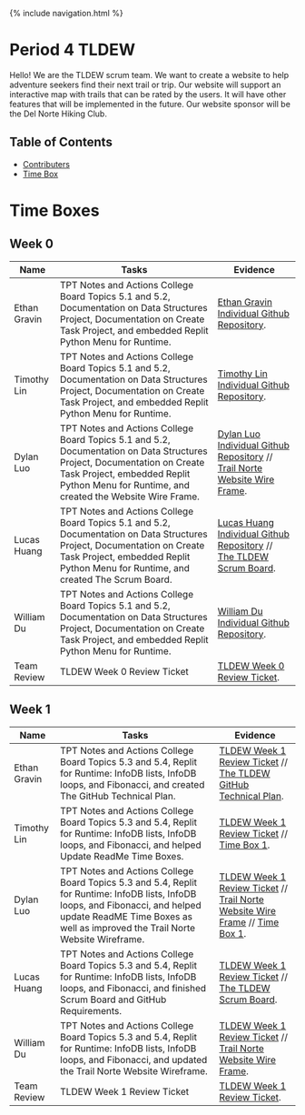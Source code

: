 {% include navigation.html %}


# Period 4 TLDEW

Hello! We are the TLDEW scrum team. We want to create a website to help adventure seekers find their next trail or trip. Our website will support an interactive map with trails that can be rated by the users. It will have other features that will be implemented in the future. Our website sponsor will be the Del Norte Hiking Club.

## Table of Contents
- [Contributers](https://github.com/Ethan-Gravin25/TLDEW/blob/main/README.md#contributers)
- [Time Box](https://github.com/Ethan-Gravin25/TLDEW/blob/main/README.md#time-box)

# Time Boxes #

## Week 0 ##

| Name | Tasks | Evidence | 
| ------- | ----------- | -------- |
| Ethan Gravin | TPT Notes and Actions College Board Topics 5.1 and 5.2, Documentation on Data Structures Project, Documentation on Create Task Project, and embedded Replit Python Menu for Runtime. | [Ethan Gravin Individual Github Repository](https://ethan-gravin25.github.io/TLDEWEthanG/). |
| Timothy Lin | TPT Notes and Actions College Board Topics 5.1 and 5.2, Documentation on Data Structures Project, Documentation on Create Task Project, and embedded Replit Python Menu for Runtime. | [Timothy Lin Individual Github Repository](https://timl1n.github.io/TimTestTime/). | 
| Dylan Luo | TPT Notes and Actions College Board Topics 5.1 and 5.2, Documentation on Data Structures Project, Documentation on Create Task Project, embedded Replit Python Menu for Runtime, and created the Website Wire Frame. | [Dylan Luo Individual Github Repository](https://dylanluo05.github.io/TLDEW-DylanLuo/) // [Trail Norte Website Wire Frame](https://www.canva.com/design/DAE6hI67WXI/9DDU-Zv4I_7ZuRQ1SzE6xA/edit). |
| Lucas Huang | TPT Notes and Actions College Board Topics 5.1 and 5.2, Documentation on Data Structures Project, Documentation on Create Task Project, embedded Replit Python Menu for Runtime, and created The Scrum Board. | [Lucas Huang Individual Github Repository](https://lucashuang248.github.io/Lumoo/) // [The TLDEW Scrum Board](https://github.com/Ethan-Gravin25/TLDEW/projects/1). |
| William Du | TPT Notes and Actions College Board Topics 5.1 and 5.2, Documentation on Data Structures Project, Documentation on Create Task Project, and embedded Replit Python Menu for Runtime. | [William Du Individual Github Repository](https://williamdu22.github.io/WilliamDuRepository/). | 
| Team Review | TLDEW Week 0 Review Ticket | [TLDEW Week 0 Review Ticket](https://github.com/Ethan-Gravin25/TLDEW/issues/1). |

## Week 1 ##

| Name | Tasks | Evidence | 
| ------- | ----------- | -------- |
| Ethan Gravin | TPT Notes and Actions College Board Topics 5.3 and 5.4, Replit for Runtime: InfoDB lists, InfoDB loops, and Fibonacci, and created The GitHub Technical Plan. | [TLDEW Week 1 Review Ticket](https://ethan-gravin25.github.io/TLDEWEthanG/) // [The TLDEW GitHub Technical Plan](https://github.com/Ethan-Gravin25/TLDEW/wiki/TLDEW-Technical-Plan). | 
| Timothy Lin | TPT Notes and Actions College Board Topics 5.3 and 5.4, Replit for Runtime: InfoDB lists, InfoDB loops, and Fibonacci, and helped Update ReadMe Time Boxes. | [TLDEW Week 1 Review Ticket](https://timl1n.github.io/TimTestTime/) // [Time Box 1](https://github.com/Ethan-Gravin25/TLDEW/blob/main/README.md#week-1). | 
| Dylan Luo | TPT Notes and Actions College Board Topics 5.3 and 5.4, Replit for Runtime: InfoDB lists, InfoDB loops, and Fibonacci, and helped update ReadME Time Boxes as well as improved the Trail Norte Website Wireframe. | [TLDEW Week 1 Review Ticket](https://dylanluo05.github.io/TLDEW-DylanLuo/) // [Trail Norte Website Wire Frame](https://www.canva.com/design/DAE6hI67WXI/9DDU-Zv4I_7ZuRQ1SzE6xA/edit) // [Time Box 1](https://github.com/Ethan-Gravin25/TLDEW/blob/main/README.md#week-1). |
| Lucas Huang | TPT Notes and Actions College Board Topics 5.3 and 5.4, Replit for Runtime: InfoDB lists, InfoDB loops, and Fibonacci, and finished Scrum Board and GitHub Requirements.  | [TLDEW Week 1 Review Ticket](https://lucashuang248.github.io/Lumoo/) // [The TLDEW Scrum Board](https://github.com/Ethan-Gravin25/TLDEW/projects/1). |
| William Du | TPT Notes and Actions College Board Topics 5.3 and 5.4, Replit for Runtime: InfoDB lists, InfoDB loops, and Fibonacci, and updated the Trail Norte Website Wireframe. | [TLDEW Week 1 Review Ticket](https://williamdu22.github.io/WilliamDuRepository/) // [Trail Norte Website Wire Frame](https://www.canva.com/design/DAE6hI67WXI/9DDU-Zv4I_7ZuRQ1SzE6xA/edit). | 
| Team Review | TLDEW Week 1 Review Ticket | [TLDEW Week 1 Review Ticket](https://github.com/Ethan-Gravin25/TLDEW/issues/2). |
